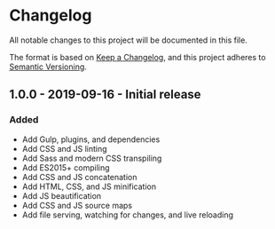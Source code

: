 # Changelog
All notable changes to this project will be documented in this file.

The format is based on [Keep a Changelog](https://keepachangelog.com/en/1.0.0/),
and this project adheres to [Semantic Versioning](https://semver.org/spec/v2.0.0.html).

<!--
## X.X.X - XXXX-XX-XX - XXXXXX

### Added
### Changed
### Deprecated
### Removed
### Fixed
### Security
-->

## 1.0.0 - 2019-09-16 - Initial release

### Added
- Add Gulp, plugins, and dependencies
- Add CSS and JS linting
- Add Sass and modern CSS transpiling
- Add ES2015+ compiling
- Add CSS and JS concatenation
- Add HTML, CSS, and JS minification
- Add JS beautification
- Add CSS and JS source maps
- Add file serving, watching for changes, and live reloading